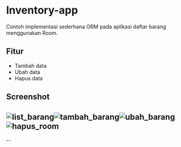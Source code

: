 # Inventory-app

Contoh implementasi sederhana ORM pada aplikasi daftar barang menggunakan Room.

Fitur
--
- Tambah data
- Ubah data
- Hapus data

Screenshot
--
![list_barang](https://user-images.githubusercontent.com/79343041/139091030-9de0f476-dd96-43ca-bd7d-d3caa5408ae0.png)![tambah_barang](https://user-images.githubusercontent.com/79343041/139091039-b2085e4d-4c5b-41c6-95fc-346e8ee51beb.png)![ubah_barang](https://user-images.githubusercontent.com/79343041/139091042-bb35b4b4-b08b-4e12-82bc-87dfa6a0051e.png)![hapus_room](https://user-images.githubusercontent.com/79343041/139091013-bcd8006c-89e3-4cbc-8fe3-666328681523.png)
--
--
